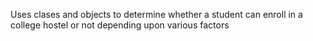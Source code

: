Uses clases and objects to determine whether a student can enroll in a college hostel or not depending upon various factors
